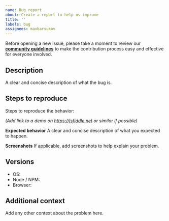 ```yaml
---
name: Bug report
about: Create a report to help us improve
title: ''
labels: bug
assignees: maxbarsukov
---
```


Before opening a new issue, please take a moment to review our [**community guidelines**](../CONTRIBUTING.md) to make the contribution process easy and effective for everyone involved.

## Description

A clear and concise description of what the bug is.

## Steps to reproduce

Steps to reproduce the behavior:

*(Add link to a demo on https://jsfiddle.net or similar if possible)*

**Expected behavior**
A clear and concise description of what you expected to happen.

**Screenshots**
If applicable, add screenshots to help explain your problem.

## Versions

- OS:
- Node / NPM:
- Browser:

## Additional context
Add any other context about the problem here.
